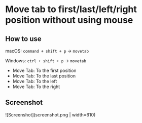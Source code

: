 # Move tab to first/last/left/right position without using mouse

## How to use

macOS: `command + shift + p` → `movetab`

Windows: `ctrl + shift + p` → `movetab`

- Move Tab: To the first position
- Move Tab: To the last position
- Move Tab: To the left
- Move Tab: To the right

## Screenshot

![Screenshot](screenshot.png | width=610)
